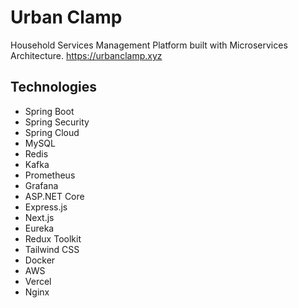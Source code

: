 # Urban Clamp
Household Services Management Platform built with Microservices Architecture.
https://urbanclamp.xyz

## Technologies
- Spring Boot
- Spring Security
- Spring Cloud
- MySQL
- Redis
- Kafka
- Prometheus
- Grafana
- ASP.NET Core
- Express.js
- Next.js
- Eureka
- Redux Toolkit
- Tailwind CSS
- Docker
- AWS
- Vercel
- Nginx